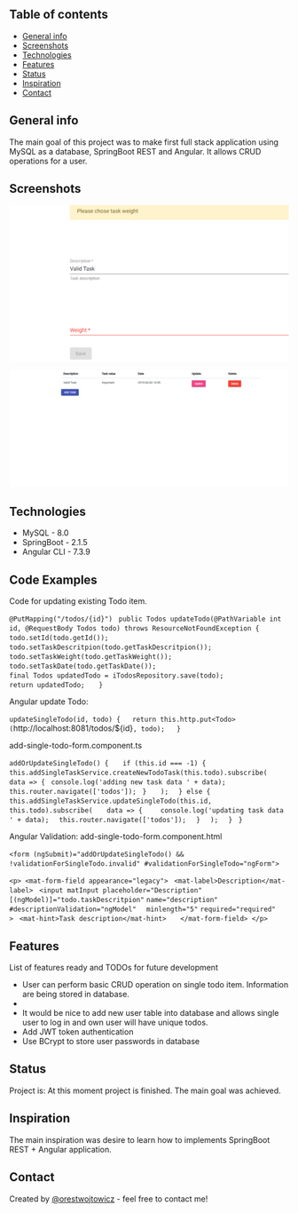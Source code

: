 ## Table of contents
* [General info](#general-info)
* [Screenshots](#screenshots)
* [Technologies](#technologies)
* [Features](#features)
* [Status](#status)
* [Inspiration](#inspiration)
* [Contact](#contact)

## General info
The main goal of this project was to make first full stack application using MySQL as a database, SpringBoot REST and Angular. It allows CRUD operations for a user. 

## Screenshots
![](todo.png)

![](todos.png)	

## Technologies
* MySQL - 8.0
* SpringBoot - 2.1.5
* Angular CLI - 7.3.9



## Code Examples
Code for updating existing Todo item. 
    
`@PutMapping("/todos/{id}") ` 
`public Todos updateTodo(@PathVariable int id, @RequestBody Todos todo) throws ResourceNotFoundException {`  `todo.setId(todo.getId());  ` 
`todo.setTaskDescritpion(todo.getTaskDescritpion());`  
 `todo.setTaskWeight(todo.getTaskWeight()); ` 
` todo.setTaskDate(todo.getTaskDate());`  
`final Todos updatedTodo = iTodosRepository.save(todo);`  
 `return updatedTodo; ` 
`  }`

Angular update Todo:
  
`updateSingleTodo(id, todo) {  
  return this.http.put<Todo>(`http://localhost:8081/todos/${id}`, todo);  
}`

add-single-todo-form.component.ts

`addOrUpdateSingleTodo() {  `
`  if (this.id === -1) {  `
    `this.addSingleTaskService.createNewTodoTask(this.todo).subscribe(  `
    `  data => {  `
        `console.log('adding new task data ' + data);  `
`  this.router.navigate(['todos']); ` 
`  }  `
 `   );  `
`  } else {  `
  `  this.addSingleTaskService.updateSingleTodo(this.id, this.todo).subscribe(  `
   `   data => {  `
   `    console.log('updating task data ' + data);  `
`  this.router.navigate(['todos']);  `
`  }  `
  `  );  `
`  }  `
`}`

Angular Validation:
add-single-todo-form.component.html

`<form (ngSubmit)="addOrUpdateSingleTodo() && !validationForSingleTodo.invalid" #validationForSingleTodo="ngForm">  `
  
` <p> <mat-form-field appearance="legacy">  `
` <mat-label>Description</mat-label>  `
 `<input matInput placeholder="Description" ` 
 ` [(ngModel)]="todo.taskDescritpion" `
  `name="description" ` 
 ` #descriptionValidation="ngModel"  `
`  minlength="5" ` 
 `required="required"  `
`  >  `
 `<mat-hint>Task description</mat-hint>  `
` </mat-form-field> </p>`

## Features
List of features ready and TODOs for future development
* User can perform basic CRUD operation on single todo item. Information are being stored in database.
* 
* It would be nice to add new user table into database and allows single user to log in and own user will have unique todos. 
* Add JWT token authentication
* Use BCrypt to store user passwords in database

## Status
Project is: At this moment project is finished. The main goal was achieved. 

## Inspiration
The main inspiration was desire to learn how to implements SpringBoot REST + Angular application.

## Contact
Created by [@orestwojtowicz](https://orestwojtowicz.github.io/) - feel free to contact me!
